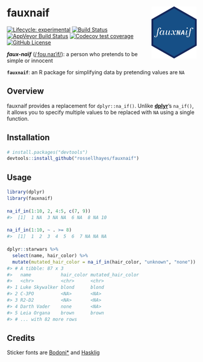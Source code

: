 
<!-- README.md is generated from README.Rmd. Please edit that file -->

# fauxnaif <img src='man/figures/logo.png' align="right" height="138" />

<!-- badges: start -->

[![Lifecycle:
experimental](https://img.shields.io/badge/lifecycle-experimental-orange.svg)](https://www.tidyverse.org/lifecycle/#experimental)
[![Build
Status](https://travis-ci.org/rossellhayes/fauxnaif.svg?branch=master)](https://travis-ci.org/rossellhayes/fauxnaif)
[![AppVeyor Build
Status](https://ci.appveyor.com/api/projects/status/github/rossellhayes/fauxnaif?branch=master&svg=true)](https://ci.appveyor.com/project/rossellhayes/fauxnaif)
[![Codecov test
coverage](https://codecov.io/gh/rossellhayes/fauxnaif/branch/master/graph/badge.svg)](https://codecov.io/gh/rossellhayes/fauxnaif?branch=master)
[![GitHub
License](https://img.shields.io/github/license/rossellhayes/fauxnaif?color=blueviolet)](https://github.com/rossellhayes/fauxnaif/blob/master/LICENSE)
<!-- badges: end -->

***faux-naïf***
([/ˌfoʊ.naɪˈif/](https://en.wikipedia.org/wiki/Help:IPA/English)): a
person who pretends to be simple or innocent

**`fauxnaif`**: an R package for simplifying data by pretending values
are `NA`

## Overview

fauxnaif provides a replacement for `dplyr::na_if()`. Unlike
[**dplyr**](https://github.com/tidyverse/dplyr)’s `na_if()`, it allows
you to specify multiple values to be replaced with `NA` using a single
function.

## Installation

``` r
# install.packages("devtools")
devtools::install_github("rossellhayes/fauxnaif")
```

## Usage

``` r
library(dplyr)
library(fauxnaif)

na_if_in(1:10, 2, 4:5, c(7, 9))
#>  [1]  1 NA  3 NA NA  6 NA  8 NA 10

na_if_in(1:10, ~ . >= 8)
#>  [1]  1  2  3  4  5  6  7 NA NA NA

dplyr::starwars %>%
  select(name, hair_color) %>%
  mutate(mutated_hair_color = na_if_in(hair_color, "unknown", "none"))
#> # A tibble: 87 x 3
#>   name           hair_color mutated_hair_color
#>   <chr>          <chr>      <chr>             
#> 1 Luke Skywalker blond      blond             
#> 2 C-3PO          <NA>       <NA>              
#> 3 R2-D2          <NA>       <NA>              
#> 4 Darth Vader    none       <NA>              
#> 5 Leia Organa    brown      brown             
#> # ... with 82 more rows
```

## Credits

Sticker fonts are
[Bodoni\*](https://github.com/indestructible-type/Bodoni) and
[Hasklig](https://github.com/i-tu/Hasklig)
